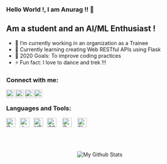 ### Hello World !, I am Anurag !! 👋

## Am a student and an AI/ML Enthusiast !

- 🔭 I’m currently working in an organization as a Trainee
- 🌱 Currently learning creating Web RESTful APIs using Flask
- 🥅 2020 Goals: To improve coding practices
- ⚡ Fun fact: I love to dance and trek !!!

### Connect with me:

[<img align="left" alt="Anu1996rag | GitHub" width="22px" src="https://cdn.jsdelivr.net/npm/simple-icons@3.4.1/icons/github.svg" />][github]
[<img align="left" alt="Anu1996rag | Twitter" width="22px" src="https://cdn.jsdelivr.net/npm/simple-icons@v3/icons/twitter.svg" />][twitter]
[<img align="left" alt="Anu1996rag | LinkedIn" width="22px" src="https://cdn.jsdelivr.net/npm/simple-icons@v3/icons/linkedin.svg" />][linkedin]
[<img align="left" alt="Anu1996rag | Instagram" width="22px" src="https://cdn.jsdelivr.net/npm/simple-icons@v3/icons/instagram.svg" />][instagram]

<br />

### Languages and Tools:

<img alt ="Python" width="25px" src="https://cdn.jsdelivr.net/npm/programming-languages-logos@0.0.3/src/python/python.png" />&nbsp;&nbsp; <img alt ="Java" width="25px" src="https://cdn.jsdelivr.net/npm/programming-languages-logos@0.0.3/src/java/java.png" />&nbsp;&nbsp; <img alt ="HTML" width="25px" src="https://cdn.jsdelivr.net/npm/programming-languages-logos@0.0.3/src/html/html.png" />&nbsp;&nbsp; <img alt ="CSS" width="25px" src="https://cdn.jsdelivr.net/npm/programming-languages-logos@0.0.3/src/css/css.png" /> &nbsp;&nbsp;   <img alt ="Docker" width="25px" src="https://cdn.jsdelivr.net/npm/simple-icons@3.5.0/icons/docker.svg" /> &nbsp;&nbsp;   <img alt ="Flask" width="25px" src="https://cdn.jsdelivr.net/npm/simple-icons@3.5.0/icons/flask.svg" />


<br />
<br />



<!--<details>
  <summary> :zap: Github Stats </summary>-->
<p align="center">
  <img align="center" alt="My Github Stats" src="https://github-readme-stats.codestackr.vercel.app/api?username=Anu1996rag&show_icons=true&title_color=ffffff&icon_color=ff1616&text_color=ffde59&bg_color=000000" />
</p>
<!--</details>-->

[github]: https://github.com/Anu1996rag
[twitter]: https://twitter.com/AnuragP84964272
[instagram]: https://www.instagram.com/anurag_patil_1996
[linkedin]: linkedin.com/in/anurag-patil-ba0b5b161


